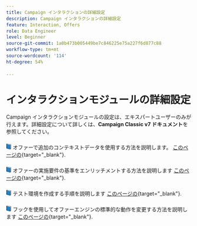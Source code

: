 ```yaml
---
title: Campaign インタラクションの詳細設定
description: Campaign インタラクションの詳細設定
feature: Interaction, Offers
role: Data Engineer
level: Beginner
source-git-commit: 1a0b473b005449be7c846225e75a227f6d877c88
workflow-type: tm+mt
source-wordcount: '114'
ht-degree: 54%

---
```


# インタラクションモジュールの詳細設定

Campaign インタラクションモジュールの設定は、エキスパートユーザーのみが行えます。詳細設定について詳しくは、**Campaign Classic v7 ドキュメント**&#x200B;を参照してください。

![](../assets/do-not-localize/book.png) オファーで追加のコンテキストデータを使用する方法を説明します。 [このページの](https://experienceleague.adobe.com/docs/campaign-classic/using/managing-offers/advanced-parameters/additional-data.html?lang=ja){target="_blank"}.

![](../assets/do-not-localize/book.png) オファーの実施要件の基準をエンリッチメントする方法を説明します [このページの](https://experienceleague.adobe.com/docs/campaign-classic/using/managing-offers/advanced-parameters/extension-example.html?lang=ja){target="_blank"}.

![](../assets/do-not-localize/book.png) テスト環境を作成する手順を説明します  [このページの](https://experienceleague.adobe.com/docs/campaign-classic/using/managing-offers/advanced-parameters/creating-a-test-environment.html?lang=ja){target="_blank"}.

![](../assets/do-not-localize/book.png) フックを使用してオファーエンジンの標準的な動作を変更する方法を説明します [このページの](https://experienceleague.adobe.com/docs/campaign-classic/using/managing-offers/advanced-parameters/hooks.html?lang=ja){target="_blank"}.

